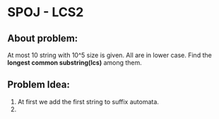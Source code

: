 # SPOJ - LCS2
## About problem:
At most 10 string with 10^5 size is given. All are in lower case. Find the **longest common substring(lcs)** among them.


##  Problem Idea:

 1. At first we add the first string to suffix automata. 
 2. 

<!--stackedit_data:
eyJoaXN0b3J5IjpbLTQwNTE5NDA1XX0=
-->